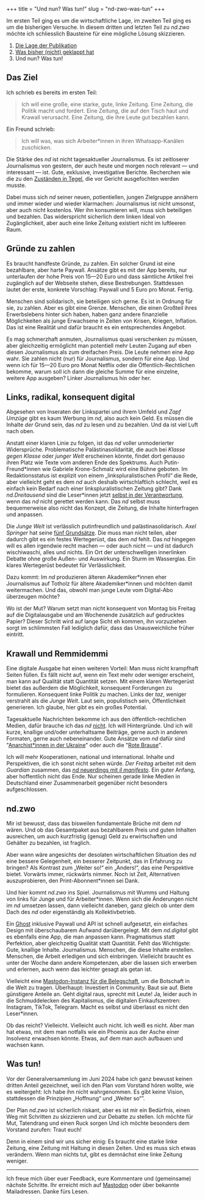 +++
title = "Und nun? Was tun!"
slug = "nd-zwo-was-tun"
+++

Im ersten Teil ging es um die wirtschaftliche Lage, im zweiten Teil ging es um die bisherigen Versuche.
In diesem dritten und letzten Teil zu _nd.zwo_ möchte ich schliesslich Bausteine für eine mögliche Lösung skizzieren.

1. [Die Lage der Publikation](/nd-zwo-die-lage)
2. [Was bisher (nicht) geklappt hat](/nd-zwo-lief-nicht)
3. Und nun? Was tun!

<!-- more -->

## Das Ziel

Ich schrieb es bereits im ersten Teil:

> Ich will eine große, eine starke, gute, linke Zeitung. Eine Zeitung, die Politik macht und fordert. Eine Zeitung, die auf den Tisch haut und Krawall verursacht. Eine Zeitung, die ihre Leute gut bezahlen kann.

Ein Freund schrieb:

> Ich will was, was sich Arbeiter\*innen in ihren Whatsapp-Kanälen zuschicken.

Die Stärke des _nd_ ist nicht tagesaktueller Journalismus.
Es ist zeitloserer Journalismus von gestern, der auch heute und morgen noch relevant — und interessant — ist.
Gute, exklusive, investigative Berichte.
Recherchen wie die zu den [Zuständen in Tegel](https://www.nd-aktuell.de/artikel/1181267.fluechtlinge-ankunftszentrum-in-berlin-tegel-fatale-zustaende-fuer-gefluechtete.html), die vor Gericht ausgefochten werden musste.

Dabei muss sich _nd_ seiner neuen, potientiellen, jungen Zielgruppe annähern und immer wieder und wieder klarmachen: Journalismus ist nicht umsonst, aber auch nicht kostenlos.
Wer ihn konsumieren will, muss sich beteiligen und bezahlen.
Das widerspricht sicherlich dem linken Ideal von Zugänglichkeit, aber auch eine linke Zeitung existiert nicht im luftleeren Raum.

## Gründe zu zahlen

Es braucht handfeste Gründe, zu zahlen.
Ein solcher Grund ist eine bezahlbare, aber harte Paywall.
Ansätze gibt es mit der App bereits, nur unterlaufen der hohe Preis von 15—20 Euro und dass sämtliche Artikel frei zugänglich auf der Webseite stehen, diese Bestrebungen.
Stattdessen lautet der erste, konkrete Vorschlag: Paywall und 5 Euro pro Monat. Fertig.

Menschen sind solidarisch, sie beteiligen sich gerne. Es ist in Ordnung für sie, zu zahlen. Aber es gibt eine Grenze.
Menschen, die einen Großteil ihres Erwerbslebens hinter sich haben, haben ganz andere finanzielle Möglichkeiten als junge Erwachsene in Zeiten von Krisen, Kriegen, Inflation.
Das ist eine Realität und dafür braucht es ein entsprechendes Angebot.

Es mag schmerzhaft anmuten, Journalismus quasi verschenken zu müssen, aber gleichzeitig ermöglicht man potentiell mehr Leuten Zugang auf eben diesen Journalismus als zum dreifachen Preis.
Die Leute nehmen eine App wahr.
Sie zahlen nicht (nur) für Journalismus, sondern für eine App.
Und wenn ich für 15—20 Euro pro Monat Netflix oder die Öffentlich-Rechtlichen bekomme, warum soll ich dann die gleiche Summe für eine einzelne, weitere App ausgeben?
Linker Journalismus hin oder her.

## Links, radikal, konsequent digital

Abgesehen von Inseraten der Linkspartei und ihrem Umfeld und _Zapf Umzüge_ gibt es kaum Werbung im _nd_, also auch kein Geld. Es müssen die Inhalte _der_ Grund sein, das _nd_ zu lesen und zu bezahlen. Und da ist viel Luft nach oben.

Anstatt einer klaren Linie zu folgen, ist das _nd_ voller unmoderierter Widersprüche. 
Problematische Palästinasolidarität, die auch bei _Klasse gegen Klasse_ oder _junger Welt_ erscheinen könnte, findet dort genauso ihren Platz wie Texte vom anderen Ende des Spektrums.
Auch Putin-Freund\*innen wie Gabriele Krone-Schmalz wird eine Bühne geboten.
Im Redaktionsstatus ist explizit von einem „linkspluralistischen Profil“ die Rede, aber vielleicht geht es dem _nd_ auch deshalb wirtschlaftlich schlecht, weil es einfach kein Bedarf nach einer linkspluralistischen Zeitung gibt?
Dank _nd.Dreitausend_ sind die Leser\*innen jetzt [selbst in der Verantwortung](https://www.nd-aktuell.de/artikel/1183442.kampagne-digital-abos-fuer-das-nd.html), wenn das _nd_ nicht gerettet werden kann.
Das _nd_ selbst muss bequemerweise also nicht das Konzept, die Zeitung, die Inhalte hinterfragen und anpassen.

Die _Junge Welt_ ist verlässlich putinfreundlich und palästinasolidarisch.
_Axel Springer_ hat seine [fünf Grundsätze](https://www.axelspringer.com/de/was-uns-ausmacht).
Die muss man nicht teilen, aber dadurch gibt es ein festes Wertegerüst, das dem _nd_ fehlt.
Das _nd_ hingegen will es allen irgendwie recht machen — oder auch nicht — und ist dadurch wischiwaschi, alles und nichts.
Ein Ort der unterschwelligen innerlinken Debatte ohne große Außen- und Auswirkung.
Ein Sturm im Wasserglas.
Ein klares Wertegerüst bedeutet für Verlässlichkeit.

Dazu kommt: Im _nd_ produzieren älteren Akademiker\*innen eher Journalismus auf Totholz für ältere Akademiker\*innen und möchten damit weitermachen.
Und das, obwohl man junge Leute vom Digital-Abo überzeugen möchte?

Wo ist der Mut? Warum setzt man nicht konsequent von Montag bis Freitag auf die Digitalausgabe und am Wochenende zusätzlich auf gedrucktes Papier?
Dieser Schritt wird auf lange Sicht eh kommen, ihn vorzuziehen sorgt im schlimmsten Fall lediglich dafür, dass das Unausweichliche früher eintritt.

## Krawall und Remmidemmi

Eine digitale Ausgabe hat einen weiteren Vorteil: Man muss nicht krampfhaft Seiten füllen.
Es fällt nicht auf, wenn ein Text mehr oder weniger erscheint, man kann auf Qualität statt Quantität setzen.
Mit einem klaren Wertegerüst bietet das außerdem die Möglichkeit, konsequent Forderungen zu formulieren.
Konsequent linke Politik zu machen. Links der _taz_, weniger verstrahlt als die _Junge Welt_.
Laut sein, populistisch sein, Öffentlichkeit generieren.
Ich glaube, hier gibt es ein großes Potential.

Tagesaktuelle Nachrichten bekomme ich aus den öffentlich-rechtlichen Medien, dafür brauche ich das _nd_ [nicht](https://tyrol.social/@matthiasdrexel/112717980942060639).
Ich will Hintergründe.
Und ich will kurze, knallige und/oder unterhaltsame Beiträge, gerne auch in anderen Formaten, gerne auch nebeneinander.
Gute Ansätze vom _nd_ dafür sind "[Anarchist\*innen in der Ukraine](https://www.youtube.com/watch?v=lIXRO8LBvCY&list=PL0zPxhlmI6jpSNZ1WVW2Oo02zWQxmmHZM)" oder auch die "[Rote Brause](https://www.nd-aktuell.de/podcasts/rote-brause)". 

Ich will mehr Kooperationen, national und international.
Inhalte und Perspektiven, die ich sonst nicht sehen würde.
_Der Freitag_ arbeitet mit dem _Guardian_ zusammen, das [_nd_ neuerdings mit _il manifesto_](https://www.nd-aktuell.de/artikel/1183174.italienische-linke-direktor-von-il-manifesto-opposition-geht-einfacher.html).
Ein guter Anfang, aber hoffentlich nicht das Ende.
Nur scheinen gerade linke Medien in Deutschland einer Zusammenarbeit gegenüber nicht besonders aufgeschlossen.

## nd.zwo

Mir ist bewusst, dass das bisweilen fundamentale Brüche mit dem _nd_ wären.
Und ob das Gesamtpaket aus bezahlbarem Preis und guten Inhalten ausreichen, um auch kurzfristig (genug) Geld zu erwirtschaften und Gehälter zu bezahlen, ist fraglich.

Aber wann wäre angesichts der desolaten wirtschaftlichen Situation des _nd_ eine bessere Gelegenheit, ein besserer Zeitpunkt, das in Erfahrung zu bringen?
Als Kontrast zum „Weiter so!“ ein „Anders!“, das eine Perspektive bietet.
Vorwärts immer, rückwärts nimmer.
Noch ist Zeit, Alternativen auszuprobieren, den Print-Abonnent\*innen sei Dank.

Und hier kommt _nd.zwo_ ins Spiel.
Journalismus mit Wumms und Haltung von links für Junge und für Arbeiter\*innen.
Wenn sich die Änderungen nicht im _nd_ umsetzen lassen, dann vielleicht daneben, ganz gleich ob unter dem Dach des _nd_ oder eigenständig als Kollektivbetrieb.

Ein [Ghost](https://tryghost.org) inklusive Paywall und API ist schnell aufgesetzt, ein einfaches Design mit überschaubarem Aufwand darübergelegt.
Mit dem _nd.digital_ gibt es ebenfalls eine App, die man anpassen kann.
Pragmatismus statt Perfektion, aber gleichzeitig Qualität statt Quantität.
Fehlt das Wichtigste: Gute, knallige Inhalte. Journalismus.
Menschen, die diese Inhalte erstellen.
Menschen, die Arbeit erledigen und sich einbringen.
Vielleicht braucht es unter der Woche dann andere Kompetenzen, aber die lassen sich erwerben und erlernen, auch wenn das leichter gesagt als getan ist.

Vielleicht eine [Mastodon-Instanz für die Belegschaft](https://chaos.social/@zeitschlag/112721005114273189), um die Botschaft in die Welt zu tragen.
Überhaupt: Investiert in Community. Baut sie auf.
Biete günstigere Anteile an.
Geht digital raus, sprecht mit Leute!
Ja, leider auch in die Schmuddelecken des Kapitalismus, die digitalen Einkaufszentren: Instagram, TikTok, Telegram.
Macht es selbst und überlasst es nicht den Leser\*innen.

Ob das reicht? Vielleicht. Vielleicht auch nicht. Ich weiß es nicht.
Aber man hat etwas, mit dem man notfalls wie ein Phoenix aus der Asche einer Insolvenz erwachsen könnte.
Etwas, auf dem man auch aufbauen und wachsen kann.

## Was tun!

Vor der Generalversammlung im Juni 2024 habe ich ganz bewusst keinen dritten Anteil gezeichnet, weil ich den Plan vom Vorstand hören wollte, wie es weitergeht:
Ich habe ihn nicht wahrgenommen.
Es gibt keine Vision, stattdessen die Prinzipien „Hoffnung“ und „Weiter so“”.

Der Plan _nd.zwo_ ist sicherlich riskant, aber es ist mir ein Bedürfnis, einen Weg mit Schritten zu skizzieren und zur Debatte zu stellen.
Ich möchte für Mut, Tatendrang und einen Ruck sorgen
Und ich möchte besonders dem Vorstand zurufen: Traut euch!

Denn in einem sind wir uns sicher einig: Es braucht eine starke linke Zeitung, eine Zeitung mit Haltung in diesen Zeiten.
Und es muss sich etwas verändern.
Wenn man nichts tut, gibt es demnächst eine linke Zeitung weniger.

-------

Ich freue mich über euer Feedback, eure Kommentare und (gemeinsame) nächste Schritte. Ihr erreicht mich auf [Mastodon](https://chaos.social/@zeitschlag) oder über bekannte Mailadressen. Danke fürs Lesen.